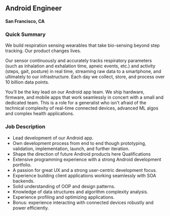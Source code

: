 ## Android Engineer
#### San Francisco, CA

### Quick Summary
We build respiration sensing wearables that take bio-sensing beyond step tracking. Our product changes lives.

Our sensor continuously and accurately tracks respiratory parameters (such as inhalation and exhalation time, apneic events, etc.) and activity (steps, gait, posture) in real time, streaming raw data to a smartphone, and ultimately to our infrastructure. Each day we collect, store, and process over 10 billion data points.

You’ll be the key lead on our Android app team. We ship hardware, firmware, and mobile apps that work seamlessly in concert with a small and dedicated team. This is a role for a generalist who isn't afraid of the technical complexity of real-time connected devices, advanced ML algos and complex health applications.

### Job Description
+	Lead development of our Android app.
+	Own development process from end to end though prototyping, validation, implementation, launch, and further iteration.
+	Shape the direction of future Android products here
Qualifications
+	Extensive programming experience with a strong Android development portfolio.
+	A passion for great UX and a strong user-centric development focus.
+	Experience building client applications working seamlessly with SOA backends.
+	Solid understanding of OOP and design patterns.
+	Knowledge of data structures and algorithm complexity analysis.
+	Experience profiling and optimizing applications.
+	Bonus: experience interacting with connected devices robustly and power efficiently.
